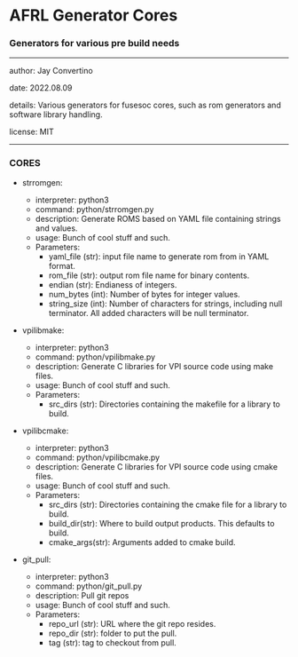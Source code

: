 # AFRL Generator Cores
### Generators for various pre build needs
---

   author: Jay Convertino  
   
   date: 2022.08.09  
   
   details: Various generators for fusesoc cores, such as rom generators and software library handling.  
   
   license: MIT   
   
---

### CORES

- strromgen:
  - interpreter: python3
  - command: python/strromgen.py
  - description: Generate ROMS based on YAML file containing strings and values.
  - usage: Bunch of cool stuff and such.
  - Parameters:
      - yaml_file   (str):  input file name to generate rom from in YAML format.
      - rom_file    (str):  output rom file name for binary contents.
      - endian      (str):  Endianess of integers.
      - num_bytes   (int):  Number of bytes for integer values.
      - string_size (int):  Number of characters for strings, including null terminator. All added characters will be null terminator.

- vpilibmake:
  - interpreter: python3
  - command: python/vpilibmake.py
  - description: Generate C libraries for VPI source code using make files.
  - usage: Bunch of cool stuff and such.
  - Parameters:
      - src_dirs (str): Directories containing the makefile for a library to build.

- vpilibcmake:
  - interpreter: python3
  - command: python/vpilibcmake.py
  - description: Generate C libraries for VPI source code using cmake files.
  - usage: Bunch of cool stuff and such.
  - Parameters:
      - src_dirs (str): Directories containing the cmake file for a library to build.
      - build_dir(str): Where to build output products. This defaults to build.
      - cmake_args(str): Arguments added to cmake build.

- git_pull:
  - interpreter: python3
  - command: python/git_pull.py
  - description: Pull git repos
  - usage: Bunch of cool stuff and such.
  - Parameters:
      - repo_url (str): URL where the git repo resides.
      - repo_dir (str): folder to put the pull.
      - tag (str): tag to checkout from pull.


